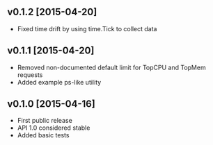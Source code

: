 ## v0.1.2 [2015-04-20]

- Fixed time drift by using time.Tick to collect data

## v0.1.1 [2015-04-20]

- Removed non-documented default limit for TopCPU and TopMem requests
- Added example ps-like utility

## v0.1.0 [2015-04-16]

- First public release
- API 1.0 considered stable
- Added basic tests
